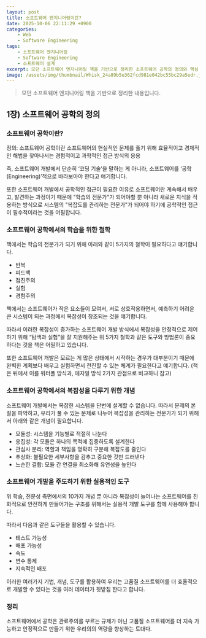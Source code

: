 ```yaml
---
layout: post
title: 소프트웨어 엔지니어링이란?
date: 2025-10-06 22:11:29 +0900
categories:
    - Web
    - Software Engineering
tags:
    - 소프트웨어 엔지니어링
    - Software Engineering
    - 소프트웨어 설계
excerpt: 모던 소프트웨어 엔지니어링 책을 기반으로 정리한 소프트웨어 공학의 정의와 핵심 개념
image: /assets/img/thumbnail/Whisk_24a89b5e362fcd981e042bc55bc29a5edr.jpeg
---
```


> 모던 소프트웨어 엔지니어링 책을 기반으로 정리한 내용입니다.

## 1장) 소프트웨어 공학의 정의
### 소프트웨어 공학이란?
정의: 소프트웨어 공학이란 소프트웨어의 현실적인 문제를 풀기 위해 효율적이고 경제적인 해법을 찾아나서는 경험적이고 과학적인 접근 방식의 응용  
  
즉, 소프트웨어 개발에서 단순히 ‘코딩 기술’을 말하는 게 아니라,
소프트웨어를 ‘공학(Engineering)’적으로 바라보아야 한다고 얘기합니다.  
  
또한 소프트웨어 개발에서 공학적인 접근이 필요한 이유로 소프트웨어란 계속해서 배우고, 발견하는 과정이기 때문에 "학습의 전문가"가 되어야할 뿐 아니라
새로운 지식을 적용하는 방식으로 시스템의 "복잡도를 관리하는 전문가"가 되어야 하기에 공학적인 접근이 필수적이라는 것을 어필합니다.

### 소프트웨어 공학에서의 학습을 위한 철학
책에서는 학습의 전문가가 되기 위해 아래와 같이 5가지의 철학이 필요하다고 얘기합니다.
- 반복
- 피드백
- 점진주의
- 실험
- 경험주의
  
책에서는 소프트웨어가 작은 요소들이 모여서, 서로 상호작용하면서, 예측하기 어려운 큰 시스템이 되는 과정에서 복잡성이 창조되는 것을 얘기합니다.  
  
따라서 이러한 복잡성이 증가하는 소프트웨어 개발 방식에서 복잡성을 안정적으로 제어하기 위해 “탐색과 실험”을 잘 지원해주는 위 5가지 철학과 같은 도구와 방법론이 중요하다는 것을 책은 어필하고 있습니다.
  
또한 소프트웨어 개발은 모르는 게 많은 상태에서 시작하는 경우가 대부분이기 때문에 완벽한 계획보다 배우고 실험하면서 전진할 수 있는 체계가 필요한다고 얘기합니다. (책은 뒤에서 이를 워터폴 방식과, 에자일 방식 2가지 관점으로 비교하니 참고)

### 소프트웨어 공학에서의 복잡성을 다루기 위한 개념
소프트웨어 개발에서는 복잡한 시스템을 단번에 설계할 수 없습니다. 따라서 문제의 본질을 파악하고, 우리가 풀 수 있는 문제로 나누어 복잡성을 관리하는 전문가가 되기 위해서 아래와 같은 개념이 필요합니다.

- 모듈성: 시스템을 기능별로 적절히 나눈다
- 응집성: 각 모듈은 하나의 목적에 집중하도록 설계한다
- 관심사 분리: 역할과 책임을 명확히 구분해 복잡도를 줄인다
- 추상화: 불필요한 세부사항을 감추고 중요한 것만 드러낸다
- 느슨한 결합: 모듈 간 연결을 최소화해 유연성을 높인다


### 소프트웨어 개발을 주도하기 위한 실용적인 도구
위 학습, 전문성 측면에서의 10가지 개념 뿐 아니라 복잡성이 늘어나는 소프트웨어를 진화적으로 안전하게 만들어가는 구조를 위해서는 실용적 개발 도구를 함께 사용해야 합니다. 
  
따라서 다음과 같은 도구들을 활용할 수 있습니다.
- 테스트 가능성
- 배포 가능성
- 속도
- 변수 통제
- 지속적인 배포

이러한 여러가지 기법, 개념, 도구를 활용하여 우리는 고품질 소프트웨어를 더 효율적으로 개발할 수 있다는 것을 여러 데이터가 뒷받침 한다고 합니다.


### 정리
소프트웨어에서 공학은 관료주의를 부르는 규제가 아닌 고품질 소프트웨어를 더 지속 가능하고 안정적으로 만들기 위한 우리의의 역량을 향상하는 토대다.